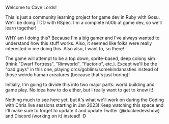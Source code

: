 Welcome to Cave Lords!

This is just a community learning project for game dev in Ruby with Gosu. We'll be doing TDD with RSpec. I'm a complete n00b at game dev, so we'll learn together!

WHY am I doing this? Because I'm a big gamer and I've always wanted to understand how this stuff works. Also, it seemed like folks were really interested in me doing this. Also also, I want to, so there!

The game will attempt to be a top down, sprite-based, deep colony sim (think "Dwarf Fortress", "Rimworld", "Factorio", etc.). Except we'll be the "bad guys" in this one, playing orcs/goblins/somekindanasties instead of those weirdo human creatures (because that's just boring)!

Initially, I'm going to divide this into two major parts: world building and game play. No idea how to do either, but I really want to get to know it!

Nothing much to see here yet, but it's what we'll work on during the Coding with Chris live sessions starting in Jan 2023! Keep watching this space and I'll make sure to forget to update it and update Twitter (@duckiedevshow) and Discord (working on it) instead! :D

